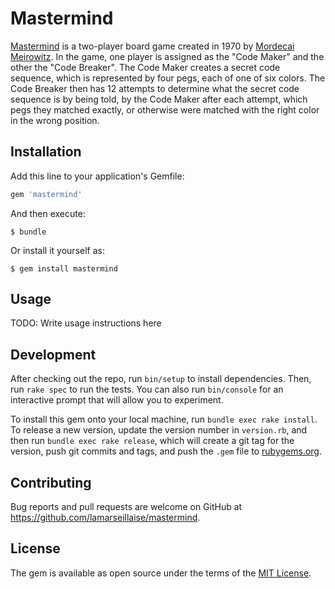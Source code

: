 # Mastermind

[Mastermind](https://en.wikipedia.org/wiki/Mastermind_(board_game)) is a two-player board game created in 1970 by [Mordecai Meirowitz](https://en.wikipedia.org/wiki/Mordecai_Meirowitz). In the game, one player is assigned as the "Code Maker" and the other the "Code Breaker".
The Code Maker creates a secret code sequence, which is represented by four pegs, each of one of six colors. The Code Breaker then has 12 attempts to determine what the secret code sequence is by being told, by the Code Maker after each attempt, which pegs they matched exactly, or otherwise were matched with the right color in the wrong position.

## Installation

Add this line to your application's Gemfile:

```ruby
gem 'mastermind'
```

And then execute:

    $ bundle

Or install it yourself as:

    $ gem install mastermind

## Usage

TODO: Write usage instructions here

## Development

After checking out the repo, run `bin/setup` to install dependencies. Then, run `rake spec` to run the tests. You can also run `bin/console` for an interactive prompt that will allow you to experiment.

To install this gem onto your local machine, run `bundle exec rake install`. To release a new version, update the version number in `version.rb`, and then run `bundle exec rake release`, which will create a git tag for the version, push git commits and tags, and push the `.gem` file to [rubygems.org](https://rubygems.org).

## Contributing

Bug reports and pull requests are welcome on GitHub at https://github.com/lamarseillaise/mastermind.


## License

The gem is available as open source under the terms of the [MIT License](http://opensource.org/licenses/MIT).

